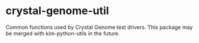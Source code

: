 # crystal-genome-util

Common functions used by Crystal Genome test drivers. This package may be merged with kim-python-utils in the future.
